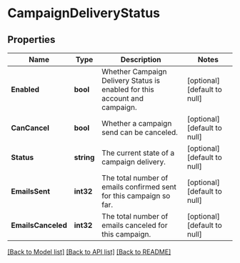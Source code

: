 # CampaignDeliveryStatus

## Properties
Name | Type | Description | Notes
------------ | ------------- | ------------- | -------------
**Enabled** | **bool** | Whether Campaign Delivery Status is enabled for this account and campaign. | [optional] [default to null]
**CanCancel** | **bool** | Whether a campaign send can be canceled. | [optional] [default to null]
**Status** | **string** | The current state of a campaign delivery. | [optional] [default to null]
**EmailsSent** | **int32** | The total number of emails confirmed sent for this campaign so far. | [optional] [default to null]
**EmailsCanceled** | **int32** | The total number of emails canceled for this campaign. | [optional] [default to null]

[[Back to Model list]](../README.md#documentation-for-models) [[Back to API list]](../README.md#documentation-for-api-endpoints) [[Back to README]](../README.md)

